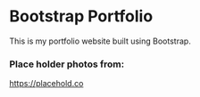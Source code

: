 # Bootstrap Portfolio
This is my portfolio website built using Bootstrap.


### Place holder photos from:
https://placehold.co